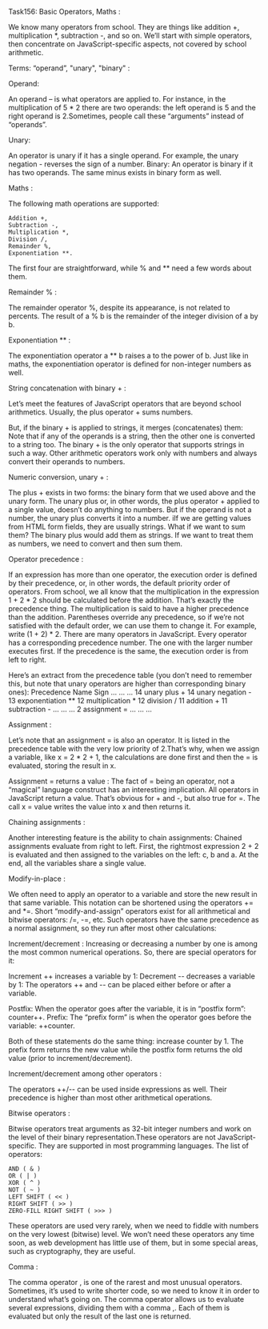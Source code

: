 Task156: Basic Operators, Maths :

We know many operators from school. They are things like addition +, multiplication *, subtraction -, and so on.
We’ll start with simple operators, then concentrate on JavaScript-specific aspects, not covered by school arithmetic.

Terms: “operand”, "unary", "binary" :

Operand:

  An operand – is what operators are applied to. For instance, in the multiplication of 5 * 2 there are two operands: the left operand is 5 and the right operand is 2.Sometimes, people call these “arguments” instead of “operands”.
  
Unary:

An operator is unary if it has a single operand. For example, the unary negation - reverses the sign of a number.
Binary:
An operator is binary if it has two operands. The same minus exists in binary form as well.

Maths :

The following math operations are supported:

    Addition +,
    Subtraction -,
    Multiplication *,
    Division /,
    Remainder %,
    Exponentiation **.

The first four are straightforward, while % and ** need a few words about them.

Remainder % :

The remainder operator %, despite its appearance, is not related to percents.
The result of a % b is the remainder of the integer division of a by b.

Exponentiation ** :

The exponentiation operator a ** b raises a to the power of b.
Just like in maths, the exponentiation operator is defined for non-integer numbers as well.

String concatenation with binary + :

Let’s meet the features of JavaScript operators that are beyond school arithmetics.
Usually, the plus operator + sums numbers.

But, if the binary + is applied to strings, it merges (concatenates) them:
Note that if any of the operands is a string, then the other one is converted to a string too.
The binary + is the only operator that supports strings in such a way. Other arithmetic operators work only with numbers and always convert their operands to numbers.

Numeric conversion, unary + :

The plus + exists in two forms: the binary form that we used above and the unary form.
The unary plus or, in other words, the plus operator + applied to a single value, doesn’t do anything to numbers. But if the operand is not a number, the unary plus converts it into a number.
iIf we are getting values from HTML form fields, they are usually strings. What if we want to sum them?
The binary plus would add them as strings. If we want to treat them as numbers, we need to convert and then sum them.

Operator precedence :

If an expression has more than one operator, the execution order is defined by their precedence, or, in other words, the default priority order of operators.
From school, we all know that the multiplication in the expression 1 + 2 * 2 should be calculated before the addition. That’s exactly the precedence thing. The multiplication is said to have a higher precedence than the addition.
Parentheses override any precedence, so if we’re not satisfied with the default order, we can use them to change it. For example, write (1 + 2) * 2.
There are many operators in JavaScript. Every operator has a corresponding precedence number. The one with the larger number executes first. If the precedence is the same, the execution order is from left to right.

Here’s an extract from the precedence table (you don’t need to remember this, but note that unary operators are higher than corresponding binary ones):
Precedence 	Name 	Sign
… 	… 	…
14 	unary plus 	+
14 	unary negation 	-
13 	exponentiation 	**
12 	multiplication 	*
12 	division 	/
11 	addition 	+
11 	subtraction 	-
… 	… 	…
2 	assignment 	=
… 	… 	…


Assignment :

Let’s note that an assignment = is also an operator. It is listed in the precedence table with the very low priority of 2.That’s why, when we assign a variable, like x = 2 * 2 + 1, the calculations are done first and then the = is evaluated, storing the result in x.

Assignment = returns a value :
The fact of = being an operator, not a “magical” language construct has an interesting implication. All operators in JavaScript return a value. That’s obvious for + and -, but also true for =.
The call x = value writes the value into x and then returns it.

Chaining assignments :

Another interesting feature is the ability to chain assignments:
Chained assignments evaluate from right to left. First, the rightmost expression 2 + 2 is evaluated and then assigned to the variables on the left: c, b and a. At the end, all the variables share a single value.

Modify-in-place :

We often need to apply an operator to a variable and store the new result in that same variable.
This notation can be shortened using the operators += and *=.
Short “modify-and-assign” operators exist for all arithmetical and bitwise operators: /=, -=, etc.
Such operators have the same precedence as a normal assignment, so they run after most other calculations:

Increment/decrement :
Increasing or decreasing a number by one is among the most common numerical operations.
So, there are special operators for it:

Increment ++ increases a variable by 1:
Decrement -- decreases a variable by 1:
 The operators ++ and -- can be placed either before or after a variable.

Postfix: When the operator goes after the variable, it is in “postfix form”: counter++.
Prefix: The “prefix form” is when the operator goes before the variable: ++counter.

Both of these statements do the same thing: increase counter by 1.
The prefix form returns the new value while the postfix form returns the old value (prior to increment/decrement).

Increment/decrement among other operators :

The operators ++/-- can be used inside expressions as well. Their precedence is higher than most other arithmetical operations.

Bitwise operators :

Bitwise operators treat arguments as 32-bit integer numbers and work on the level of their binary representation.These operators are not JavaScript-specific. They are supported in most programming languages.
The list of operators:

    AND ( & )
    OR ( | )
    XOR ( ^ )
    NOT ( ~ )
    LEFT SHIFT ( << )
    RIGHT SHIFT ( >> )
    ZERO-FILL RIGHT SHIFT ( >>> )

These operators are used very rarely, when we need to fiddle with numbers on the very lowest (bitwise) level. 
We won’t need these operators any time soon, as web development has little use of them, but in some special areas, such as cryptography, they are useful.

Comma :

The comma operator , is one of the rarest and most unusual operators. Sometimes, it’s used to write shorter code, so we need to know it in order to understand what’s going on.
The comma operator allows us to evaluate several expressions, dividing them with a comma ,. Each of them is evaluated but only the result of the last one is returned.
